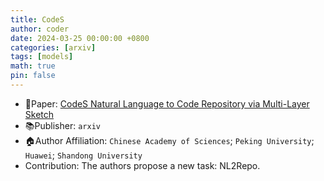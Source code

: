 ```yaml
---
title: CodeS
author: coder
date: 2024-03-25 00:00:00 +0800
categories: [arxiv]
tags: [models]
math: true
pin: false
---
```


- 📙Paper: [CodeS Natural Language to Code Repository via Multi-Layer Sketch](https://arxiv.org/pdf/2403.16443v1.pdf)
- 📚Publisher: `arxiv`
- 🏠Author Affiliation: `Chinese Academy of Sciences`; `Peking University`; `Huawei`; `Shandong University`
- Contribution: The authors propose a new task: NL2Repo.

